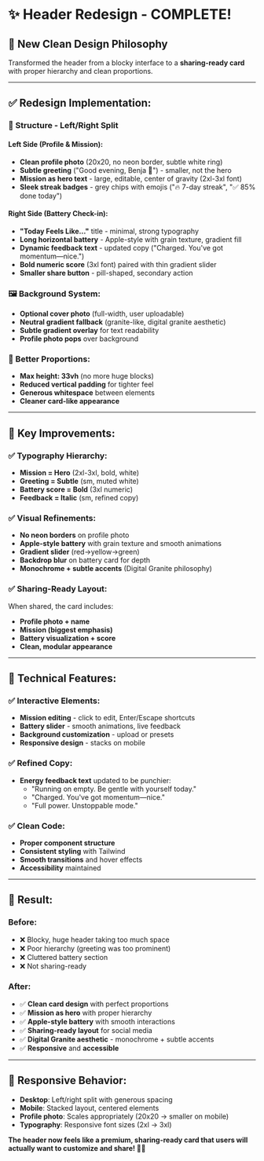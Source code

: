 # ✨ **Header Redesign - COMPLETE!**

## **🎨 New Clean Design Philosophy**

Transformed the header from a blocky interface to a **sharing-ready card** with proper hierarchy and clean proportions.

---

## **✅ Redesign Implementation:**

### **📐 Structure - Left/Right Split**

#### **Left Side (Profile & Mission):**
- **Clean profile photo** (20x20, no neon border, subtle white ring)
- **Subtle greeting** ("Good evening, Benja 👋") - smaller, not the hero
- **Mission as hero text** - large, editable, center of gravity (2xl-3xl font)
- **Sleek streak badges** - grey chips with emojis ("🔥 7-day streak", "✅ 85% done today")

#### **Right Side (Battery Check-in):**
- **"Today Feels Like…"** title - minimal, strong typography
- **Long horizontal battery** - Apple-style with grain texture, gradient fill
- **Dynamic feedback text** - updated copy ("Charged. You've got momentum—nice.")
- **Bold numeric score** (3xl font) paired with thin gradient slider
- **Smaller share button** - pill-shaped, secondary action

### **🖼️ Background System:**
- **Optional cover photo** (full-width, user uploadable)
- **Neutral gradient fallback** (granite-like, digital granite aesthetic)
- **Subtle gradient overlay** for text readability
- **Profile photo pops** over background

### **📏 Better Proportions:**
- **Max height: 33vh** (no more huge blocks)
- **Reduced vertical padding** for tighter feel
- **Generous whitespace** between elements
- **Cleaner card-like appearance**

---

## **🎯 Key Improvements:**

### **✅ Typography Hierarchy:**
- **Mission = Hero** (2xl-3xl, bold, white)
- **Greeting = Subtle** (sm, muted white)
- **Battery score = Bold** (3xl numeric)
- **Feedback = Italic** (sm, refined copy)

### **✅ Visual Refinements:**
- **No neon borders** on profile photo
- **Apple-style battery** with grain texture and smooth animations
- **Gradient slider** (red→yellow→green)
- **Backdrop blur** on battery card for depth
- **Monochrome + subtle accents** (Digital Granite philosophy)

### **✅ Sharing-Ready Layout:**
When shared, the card includes:
- **Profile photo + name**
- **Mission (biggest emphasis)**
- **Battery visualization + score**
- **Clean, modular appearance**

---

## **🔧 Technical Features:**

### **✅ Interactive Elements:**
- **Mission editing** - click to edit, Enter/Escape shortcuts
- **Battery slider** - smooth animations, live feedback
- **Background customization** - upload or presets
- **Responsive design** - stacks on mobile

### **✅ Refined Copy:**
- **Energy feedback text** updated to be punchier:
  - "Running on empty. Be gentle with yourself today."
  - "Charged. You've got momentum—nice."
  - "Full power. Unstoppable mode."

### **✅ Clean Code:**
- **Proper component structure**
- **Consistent styling** with Tailwind
- **Smooth transitions** and hover effects
- **Accessibility** maintained

---

## **🎉 Result:**

### **Before:**
- ❌ Blocky, huge header taking too much space
- ❌ Poor hierarchy (greeting was too prominent)
- ❌ Cluttered battery section
- ❌ Not sharing-ready

### **After:**
- ✅ **Clean card design** with perfect proportions
- ✅ **Mission as hero** with proper hierarchy
- ✅ **Apple-style battery** with smooth interactions
- ✅ **Sharing-ready layout** for social media
- ✅ **Digital Granite aesthetic** - monochrome + subtle accents
- ✅ **Responsive** and **accessible**

---

## **📱 Responsive Behavior:**
- **Desktop**: Left/right split with generous spacing
- **Mobile**: Stacked layout, centered elements
- **Profile photo**: Scales appropriately (20x20 → smaller on mobile)
- **Typography**: Responsive font sizes (2xl → 3xl)

**The header now feels like a premium, sharing-ready card that users will actually want to customize and share! 🎨✨**
